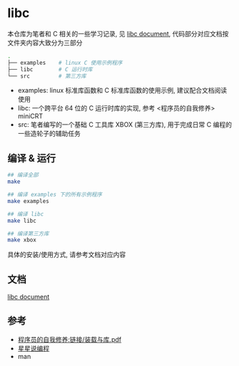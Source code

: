 # libc

本仓库为笔者和 C 相关的一些学习记录, 见 [libc document](https://luzhixing12345.github.io/libc/), 
代码部分对应文档按文件夹内容大致分为三部分

```bash
.
├── examples    # linux C 使用示例程序
├── libc        # C 运行时库
└── src         # 第三方库
```

- examples: linux 标准库函数和 C 标准库函数的使用示例, 建议配合文档阅读使用
- libc: 一个跨平台 64 位的 C 运行时库的实现, 参考 <程序员的自我修养> miniCRT
- src: 笔者编写的一个基础 C 工具库 XBOX (第三方库), 用于完成日常 C 编程的一些造轮子的辅助任务

## 编译 & 运行

```bash
## 编译全部
make

## 编译 examples 下的所有示例程序
make examples

## 编译 libc
make libc

## 编译第三方库
make xbox
```

具体的安装/使用方式, 请参考文档对应内容

## 文档

[libc document](https://luzhixing12345.github.io/libc/)

## 参考

- [程序员的自我修养:链接/装载与库.pdf](https://awesome-programming-books.github.io/others/%E7%A8%8B%E5%BA%8F%E5%91%98%E7%9A%84%E8%87%AA%E6%88%91%E4%BF%AE%E5%85%BB%EF%BC%9A%E9%93%BE%E6%8E%A5%E3%80%81%E8%A3%85%E8%BD%BD%E4%B8%8E%E5%BA%93.pdf)
- [星星说编程](https://space.bilibili.com/50657960/)
- man
